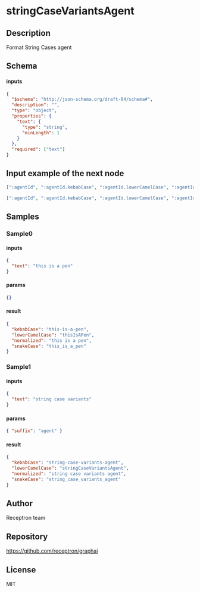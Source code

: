 # stringCaseVariantsAgent

## Description

Format String Cases agent

## Schema

#### inputs

```json
{
  "$schema": "http://json-schema.org/draft-04/schema#",
  "description": "",
  "type": "object",
  "properties": {
    "text": {
      "type": "string",
      "minLength": 1
    }
  },
  "required": ["text"]
}
```

## Input example of the next node

```json
[":agentId", ":agentId.kebabCase", ":agentId.lowerCamelCase", ":agentId.normalized", ":agentId.snakeCase"]
```

```json
[":agentId", ":agentId.kebabCase", ":agentId.lowerCamelCase", ":agentId.normalized", ":agentId.snakeCase"]
```

## Samples

### Sample0

#### inputs

```json
{
  "text": "this is a pen"
}
```

#### params

```json
{}
```

#### result

```json
{
  "kebabCase": "this-is-a-pen",
  "lowerCamelCase": "thisIsAPen",
  "normalized": "this is a pen",
  "snakeCase": "this_is_a_pen"
}
```

### Sample1

#### inputs

```json
{
  "text": "string case variants"
}
```

#### params

```json
{ "suffix": "agent" }
```

#### result

```json
{
  "kebabCase": "string-case-variants-agent",
  "lowerCamelCase": "stringCaseVariantsAgent",
  "normalized": "string case variants agent",
  "snakeCase": "string_case_variants_agent"
}
```

## Author

Receptron team

## Repository

https://github.com/receptron/graphai

## License

MIT
